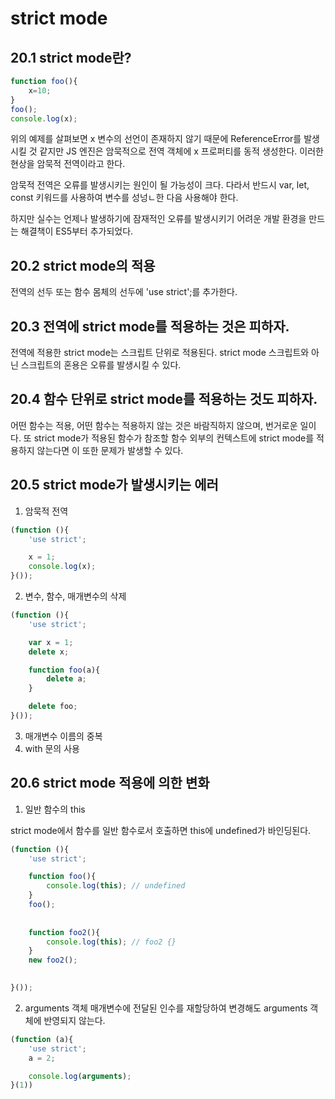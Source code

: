 # strict mode
## 20.1 strict mode란?
```jsx
function foo(){
    x=10;
}
foo();
console.log(x);
```

위의 예제를 살펴보면 x 변수의 선언이 존재하지 않기 때문에 ReferenceError를 발생시킬 것 같지만 JS 엔진은 암묵적으로 전역 객체에 x 프로퍼티를 동적 생성한다. 이러한 현상을 암묵적 전역이라고 한다.

암묵적 전역은 오류를 발생시키는 원인이 될 가능성이 크다. 다라서 반드시 var, let, const 키워드를 사용하여 변수를 성넝ㄴ한 다음 사용해야 한다.

하지만 실수는 언제나 발생하기에 잠재적인 오류를 발생시키기 어려운 개발 환경을 만드는 해결책이 ES5부터 추가되었다.

## 20.2 strict mode의 적용
전역의 선두 또는 함수 몸체의 선두에 'use strict';를 추가한다.

## 20.3 전역에 strict mode를 적용하는 것은 피하자.
전역에 적용한 strict mode는 스크립트 단위로 적용된다. strict mode 스크립트와 아닌 스크립트의 혼용은 오류를 발생시킬 수 있다.

## 20.4 함수 단위로 strict mode를 적용하는 것도 피하자.
어떤 함수는 적용, 어떤 함수는 적용하지 않는 것은 바람직하지 않으며, 번거로운 일이다. 또 strict mode가 적용된 함수가 참조할 함수 외부의 컨텍스트에 strict mode를 적용하지 않는다면 이 또한 문제가 발생할 수 있다.

## 20.5 strict mode가 발생시키는 에러
1. 암묵적 전역
```jsx
(function (){
    'use strict';

    x = 1;
    console.log(x);
}());
```
2. 변수, 함수, 매개변수의 삭제
```jsx
(function (){
    'use strict';

    var x = 1;
    delete x;

    function foo(a){
        delete a;
    }

    delete foo;
}());
```
3. 매개변수 이름의 중복
4. with 문의 사용

## 20.6 strict mode 적용에 의한 변화
1. 일반 함수의 this

strict mode에서 함수를 일반 함수로서 호출하면 this에 undefined가 바인딩된다.
```jsx
(function (){
    'use strict';

    function foo(){
        console.log(this); // undefined
    }
    foo();
    
    
    function foo2(){
        console.log(this); // foo2 {}
    }
    new foo2();

    
}());
```

2. arguments 객체
매개변수에 전달된 인수를 재할당하여 변경해도 arguments 객체에 반영되지 않는다.
```jsx
(function (a){
    'use strict';
    a = 2;

    console.log(arguments);
}(1))
```